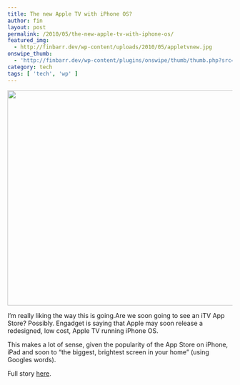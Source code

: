 ```yaml
---
title: The new Apple TV with iPhone OS?
author: fin
layout: post
permalink: /2010/05/the-new-apple-tv-with-iphone-os/
featured_img:
  - http://finbarr.dev/wp-content/uploads/2010/05/appletvnew.jpg
onswipe_thumb:
  - 'http://finbarr.dev/wp-content/plugins/onswipe/thumb/thumb.php?src=http://finbarr.dev/wp-content/uploads/2010/05/appletvnew.jpg&amp;w=600&amp;h=800&amp;zc=1&amp;q=75&amp;f=0'
category: tech
tags: [ 'tech', 'wp' ]
---
```

<img class="aligncenter size-full wp-image-359" title="appletvnew" src="http://finbarr.dev/wp-content/uploads/2010/05/appletvnew.jpg" alt="" width="600" height="483" />

I&#8217;m really liking the way this is going.<!--more-->Are we soon going to see an iTV App Store? Possibly. Engadget is saying that Apple may soon release a redesigned, low cost, Apple TV running iPhone OS.

This makes a lot of sense, given the popularity of the App Store on iPhone, iPad and soon to &#8220;the biggest, brightest screen in your home&#8221; (using Googles words).

Full story [here][1].

 [1]: http://www.engadget.com/2010/05/28/the-next-apple-tv-revealed-cloud-storage-and-iphone-os-on-tap/
